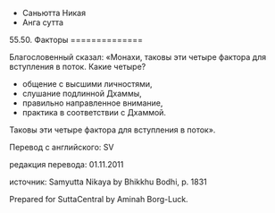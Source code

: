 









* Саньютта Никая
* Анга сутта


55\.50\. Факторы
\=\=\=\=\=\=\=\=\=\=\=\=\=\=



Благословенный сказал: «Монахи, таковы эти четыре фактора для вступления в поток\. Какие четыре?


* общение с высшими личностями,
* слушание подлинной Дхаммы,
* правильно направленное внимание,
* практика в соответствии с Дхаммой\.


Таковы эти четыре фактора для вступления в поток»\.



Перевод с английского: SV


редакция перевода: 01\.11\.2011


источник: Samyutta Nikaya by Bhikkhu Bodhi, p\. 1831


Prepared for SuttaCentral by Aminah Borg\-Luck\.






